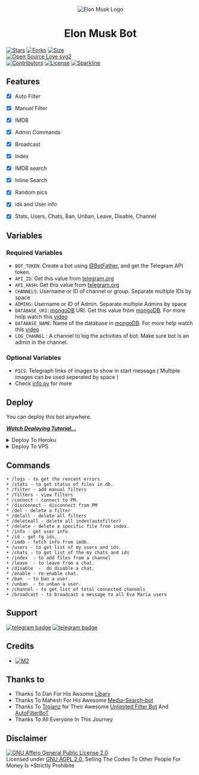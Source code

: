 <p align="center">
  <img src="assets/logo.jpg" alt="Elon Musk Logo">
</p>
<h1 align="center">
  <b>Elon Musk Bot</b>
</h1>


[![Stars](https://img.shields.io/github/stars/M2BOTZ/Elon-Musk-Bot-M2?style=flat-square&color=yellow)](https://github.com/M2BOTZ/Elon-Musk-Bot-M2/stargazers)
[![Forks](https://img.shields.io/github/forks/M2BOTZ/Elon-Musk-Bot-M2?style=flat-square&color=orange)](https://github.com/M2BOTZ/Elon-Musk-Bot-M2/fork)
[![Size](https://img.shields.io/github/repo-size/M2BOTZ/Elon-Musk-Bot-M2?style=flat-square&color=green)](https://github.com/M2BOTZ/Elon-Musk-Bot-M2/)   
[![Open Source Love svg2](https://badges.frapsoft.com/os/v2/open-source.svg?v=103)](https://github.com/M2BOTZ/Elon-Musk-Bot-M2)   
[![Contributors](https://img.shields.io/github/contributors/M2BOTZ/Elon-Musk-Bot-M2?style=flat-square&color=green)](https://github.com/M2BOTZ/Elon-Musk-Bot-M2/graphs/contributors)
[![License](https://img.shields.io/badge/License-AGPL-blue)](https://github.com/m2Link/M2FILTER/blob/main/LICENSE)
[![Sparkline](https://stars.medv.io/M2BOTZ/Elon-Musk-Bot-M2.svg)](https://stars.medv.io/M2BOTZ/Elon-Musk-Bot-M2)


## Features

- [x] Auto Filter
- [x] Manuel Filter
- [x] IMDB
- [x] Admin Commands
- [x] Broadcast
- [x] Index
- [x] IMDB search
- [x] Inline Search
- [x] Random pics
- [x] ids and User info 
- [x] Stats, Users, Chats, Ban, Unban, Leave, Disable, Channel


## Variables

### Required Variables
* `BOT_TOKEN`: Create a bot using [@BotFather](https://telegram.dog/BotFather), and get the Telegram API token.
* `API_ID`: Get this value from [telegram.org](https://my.telegram.org/apps)
* `API_HASH`: Get this value from [telegram.org](https://my.telegram.org/apps)
* `CHANNELS`: Username or ID of channel or group. Separate multiple IDs by space
* `ADMINS`: Username or ID of Admin. Separate multiple Admins by space
* `DATABASE_URI`: [mongoDB](https://www.mongodb.com) URI. Get this value from [mongoDB](https://www.mongodb.com). For more help watch this [video](https://youtu.be/1G1XwEOnxxo)
* `DATABASE_NAME`: Name of the database in [mongoDB](https://www.mongodb.com). For more help watch this [video](https://youtu.be/1G1XwEOnxxo)
* `LOG_CHANNEL` : A channel to log the activities of bot. Make sure bot is an admin in the channel.
### Optional Variables
* `PICS`: Telegraph links of images to show in start message.( Multiple images can be used seperated by space )
* Check [info.py](https://github.com/M2BOTZ/Elon-Musk-Bot-M2/blob/master/info.py) for more


## Deploy
You can deploy this bot anywhere.

<i>**[Watch Deploying Tutorial...](https://youtu.be/1G1XwEOnxxo)**</i>

<details><summary>Deploy To Heroku</summary>
<p>
<br>
<a href="https://heroku.com/deploy?template=https://github.com/M2BOTZ/Elon-Musk-Bot-M2/tree/master">
  <img src="https://www.herokucdn.com/deploy/button.svg" alt="Deploy">
</a>
</p>
</details>

<details><summary>Deploy To VPS</summary>
<p>
<pre>
git clone https://github.com/M2BOTZ/Elon-Musk-Bot-M2
# Install Packages
pip3 install -r requirements.txt
Edit info.py with variables as given below then run bot
python3 bot.py
</pre>
</p>
</details>


## Commands
```
• /logs - to get the rescent errors
• /stats - to get status of files in db.
* /filter - add manual filters
* /filters - view filters
* /connect - connect to PM.
* /disconnect - disconnect from PM
* /del - delete a filter
* /delall - delete all filters
* /deleteall - delete all index(autofilter)
* /delete - delete a specific file from index.
* /info - get user info
* /id - get tg ids.
* /imdb - fetch info from imdb.
• /users - to get list of my users and ids.
• /chats - to get list of the my chats and ids 
• /index  - to add files from a channel
• /leave  - to leave from a chat.
• /disable  -  do disable a chat.
* /enable - re-enable chat.
• /ban  - to ban a user.
• /unban  - to unban a user.
• /channel - to get list of total connected channels
• /broadcast - to broadcast a message to all Eva Maria users
```
## Support
[![telegram badge](https://img.shields.io/badge/Telegram-Group-30302f?style=flat&logo=telegram)](https://telegram.dog/m2botzsupport)
[![telegram badge](https://img.shields.io/badge/Telegram-Channel-30302f?style=flat&logo=telegram)](https://telegram.dog/m2botz)

## Credits 
* [![M2](https://img.shields.io/static/v1?label=M2&message=devs&color=critical)](https://telegram.dog/admin_01)


## Thanks to 
 - Thanks To Dan For His Awsome [Libary](https://github.com/pyrogram/pyrogram)
 - Thanks To Mahesh For His Awesome [Media-Search-bot](https://github.com/Mahesh0253/Media-Search-bot)
 - Thanks To [Trojanz](https://github.com/trojanzhex) for Their Awesome [Unlimited Filter Bot](https://github.com/TroJanzHEX/Unlimited-Filter-Bot) And [AutoFilterBoT](https://github.com/trojanzhex/auto-filter-bot)
 - Thanks To All Everyone In This Journey

## Disclaimer
[![GNU Affero General Public License 2.0](https://www.gnu.org/graphics/agplv3-155x51.png)](https://www.gnu.org/licenses/agpl-3.0.en.html#header)    
Licensed under [GNU AGPL 2.0.](https://github.com/EvamariaTG/evamaria/blob/master/LICENSE)
Selling The Codes To Other People For Money Is *Strictly Prohibite
